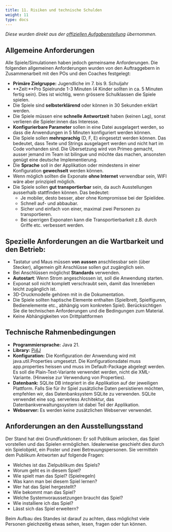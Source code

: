 ```yaml
---
title: 11. Risiken und technische Schulden
weight: 11
type: docs
---
```

*Diese wurden direkt aus der [offiziellen Aufgabenstellung](https://fhnw-projecttrack.atlassian.net/wiki/spaces/ip1224vt/pages/344394836/Anforderungen+an+die+Projekte) übernommen.*

## Allgemeine Anforderungen

Alle Spiele/Simulationen haben jedoch gemeinsame Anforderungen. Die folgenden allgemeinen Anforderungen wurden von den Auftraggebern in Zusammenarbeit mit den POs und den Coaches festgelegt:

- **Primäre Zielgruppe:** Jugendliche im 7. bis 9. Schuljahr
- **Zeit:**Pro Spielrunde 1-3 Minuten (4 Kinder sollten in ca. 5 Minuten fertig sein). Dies ist wichtig, wenn grössere Schulklassen die Spiele spielen.
- Die Spiele sind **selbsterklärend** oder können in 30 Sekunden erklärt werden.
- Die Spiele müssen eine **schnelle Antwortzeit** haben (keinen Lag), sonst verlieren die Spieler:innen das Interesse.
- **Konfigurierbare Parameter** sollen in eine Datei ausgelagert werden, so dass die Anwendungen in 5 Minuten konfiguriert werden können.
- Die Spiele sollen **mehrsprachig** (D, F, E) eingesetzt werden können. Das bedeutet, dass Texte und Strings ausgelagert werden und nicht hart im Code vorhanden sind.
  Die Übersetzung wird von Primeo gemacht, ausser jemand im Team ist bilingue und möchte das machen, ansonsten genügt eine deutsche Implementierung.
- Die **Sprache** soll in der Applikation oder mindestens in einer Konfiguration **gewechselt** werden können.
- Wenn möglich sollten die Exponate **ohne Internet** verwendbar sein, WIFI wäre aber prinzipiell möglich.
- Die Spiele sollen **gut transportierbar** sein, da auch Ausstellungen ausserhalb stattfinden können. Das bedeutet:
    - Je mobiler, desto besser, aber ohne Kompromisse bei der Spielidee.
    - Schnell auf- und abbaubar.
    - Sicher und einfach von einer, maximal zwei Personen zu transportieren.
    - Bei sperrigen Exponaten kann die Transportierbarkeit z.B. durch Griffe etc. verbessert werden.


## Spezielle Anforderungen an die Wartbarkeit und den Betrieb:
- Tastatur und Maus müssen **von aussen** anschliessbar sein (über Stecker), allgemein gilt Anschlüsse sollen gut zugänglich sein.
- Bei Anschlüssen möglichst **Standards** verwenden.
- **Autostart**: Wenn Strom angeschlossen ist, soll die Anwendung starten.
- Exponat soll nicht komplett verschraubt sein, damit das Innenleben leicht zugänglich ist.
- 3D-Druckmodelle gehören mit in die Dokumentation.
- Die Spiele sollten haptische Elemente enthalten (Spielbrett, Spielfiguren, Bedienelemente etc., abhängig vom konkreten Spiel). Berücksichtigen Sie die technischen Anforderungen und die Bedingungen zum Material.
- Keine Abhängigkeiten von Drittplattformen

## Technische Rahmenbedingungen
- **Programmiersprache:** Java 21.
- **Library:** [Pi4J](https://pi4j.com/)
- **Konfiguration:** Die Konfiguration der Anwendung wird mit java.util.Properties umgesetzt. Die Konfigurationsdatei muss app.properties heissen und muss im Default-Package abgelegt werden. Es soll die Plain-Text-Variante verwendet werden, nicht die XML-Variante. (Hinweise zur Verwendung von Properties).
- **Datenbank:** SQLite DB integriert in die Applikation auf der jeweiligen Plattform. Falls Sie für ihr Spiel zusätzliche Daten persistieren möchten, empfehlen wir, das Datenbanksystem SQLite zu verwenden. SQLite verwendet eine sog. serverless Architektur, das Datenbankverwaltungssystem ist dabei Teil der Applikation.
- **Webserver:** Es werden keine zusätzlichen Webserver verwendet.


## Anforderungen an den Ausstellungsstand

Der Stand hat drei Grundfunktionen: Er soll Publikum anlocken, das Spiel vorstellen und das Spielen ermöglichen. Idealerweise geschieht dies durch ein Spielobjekt, ein Poster und zwei Betreuungspersonen. Sie vermitteln dem Publikum Antworten auf folgende Fragen:

- Welches ist das Zielpublikum des Spiels?
- Worum geht es in diesem Spiel?
- Wie spielt man das Spiel? (Spielregeln)
- Was kann man bei diesem Spiel lernen?
- Wer hat das Spiel hergestellt?
- Wie bekommt man das Spiel?
- Welche Systemvoraussetzungen braucht das Spiel?
- Wie installiere ich das Spiel?
- Lässt sich das Spiel erweitern?

Beim Aufbau des Standes ist darauf zu achten, dass möglichst viele Personen gleichzeitig etwas sehen, lesen, fragen oder tun können.